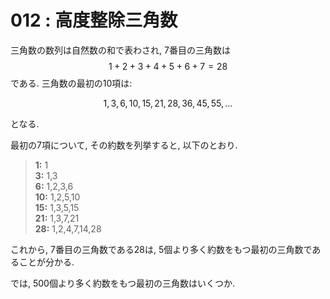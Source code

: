 # 012 : 高度整除三角数

三角数の数列は自然数の和で表わされ, 7番目の三角数は $$1 + 2 + 3 + 4 + 5 + 6 + 7 = 28$$ である. 三角数の最初の10項は:

$$1, 3, 6, 10, 15, 21, 28, 36, 45, 55, \dots$$

となる.

最初の7項について, その約数を列挙すると, 以下のとおり.

> **1:** 1\
> **3:** 1,3\
> **6:** 1,2,3,6\
> **10:** 1,2,5,10\
> **15:** 1,3,5,15\
> **21:** 1,3,7,21\
> **28:** 1,2,4,7,14,28

これから, 7番目の三角数である28は, 5個より多く約数をもつ最初の三角数であることが分かる.

では, 500個より多く約数をもつ最初の三角数はいくつか.
